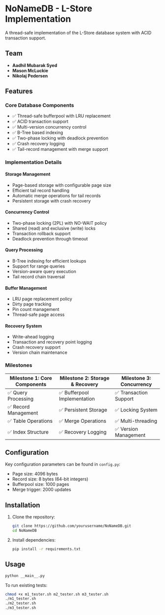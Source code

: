 # NoNameDB - L-Store Implementation
A thread-safe implementation of the L-Store database system with ACID transaction support.

## Team
- __Aadhil Mubarak Syed__
- __Mason McLuckie__
- __Nikolaj Pedersen__

## Features

### Core Database Components
- ✅ Thread-safe bufferpool with LRU replacement
- ✅ ACID transaction support
- ✅ Multi-version concurrency control
- ✅ B-Tree based indexing
- ✅ Two-phase locking with deadlock prevention
- ✅ Crash recovery logging
- ✅ Tail-record management with merge support

### Implementation Details

#### Storage Management
- Page-based storage with configurable page size
- Efficient tail record handling
- Automatic merge operations for tail records
- Persistent storage with crash recovery

#### Concurrency Control
- Two-phase locking (2PL) with NO-WAIT policy
- Shared (read) and exclusive (write) locks
- Transaction rollback support
- Deadlock prevention through timeout

#### Query Processing
- B-Tree indexing for efficient lookups
- Support for range queries
- Version-aware query execution
- Tail record chain traversal

#### Buffer Management
- LRU page replacement policy
- Dirty page tracking
- Pin count management
- Thread-safe page access

#### Recovery System
- Write-ahead logging
- Transaction and recovery point logging
- Crash recovery support
- Version chain maintenance

### Milestones
|Milestone 1: Core Components | Milestone 2: Storage & Recovery | Milestone 3: Concurrency |
|----------------------------|--------------------------------|------------------------|
| ✅ Query Processing         | ✅ Bufferpool Implementation    | ✅ Transaction Support  |
| ✅ Record Management        | ✅ Persistent Storage          | ✅ Locking System       |
| ✅ Table Operations         | ✅ Merge Operations            | ✅ Multi-threading      |
| ✅ Index Structure          | ✅ Recovery Logging            | ✅ Version Management   |

## Configuration
Key configuration parameters can be found in `config.py`:
- Page size: 4096 bytes
- Record size: 8 bytes (64-bit integers)
- Bufferpool size: 1000 pages
- Merge trigger: 2000 updates

## Installation
1. Clone the repository:
   ```bash
   git clone https://github.com/yourusername/NoNameDB.git
   cd NoNameDB
   ```
2. Install dependencies:
   ```bash
   pip install -r requirements.txt
   ```

## Usage

```bash
python __main__.py
```

To run existing tests:

```bash
chmod +x m1_tester.sh m2_tester.sh m3_tester.sh
./m1_tester.sh
./m2_tester.sh
./m3_tester.sh
```

